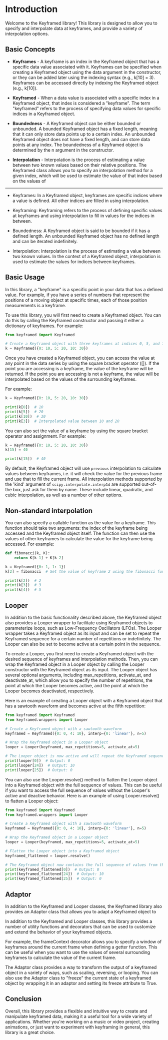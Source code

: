 # Introduction

Welcome to the Keyframed library! This library is designed to allow you to specify and interpolate data at keyframes, and provide a variety of interpolation options.

## Basic Concepts


- **Keyframes** - A keyframe is an index in the Keyframed object that has a specific data value associated with it. Keyframes can be specified when creating a Keyframed object using the data argument in the constructor, or they can be added later using the indexing syntax (e.g., k[10] = 3). Keyframes can be accessed directly by indexing the Keyframed object (e.g., k[10]).

- **Keyframed** - When a data value is associated with a specific index in a Keyframed object, that index is considered a "keyframe". The term "keyframed" refers to the process of specifying data values for specific indices in a Keyframed object.

- **Boundedness** - A Keyframed object can be either bounded or unbounded. A bounded Keyframed object has a fixed length, meaning that it can only store data points up to a certain index. An unbounded Keyframed object does not have a fixed length, and can store data points at any index. The boundedness of a Keyframed object is determined by the n argument in the constructor.

- **Interpolation** - Interpolation is the process of estimating a value between two known values based on their relative positions. The Keyframed class allows you to specify an interpolation method for a given index, which will be used to estimate the value of that index based on the values of

---

* Keyframes: In a Keyframed object, keyframes are specific indices where a value is defined. All other indices are filled in using interpolation.

* Keyframing: Keyframing refers to the process of defining specific values at keyframes and using interpolation to fill in values for the indices in between.

* Boundedness: A Keyframed object is said to be bounded if it has a defined length. An unbounded Keyframed object has no defined length and can be iterated indefinitely.

* Interpolation: Interpolation is the process of estimating a value between two known values. In the context of a Keyframed object, interpolation is used to estimate the values for indices between keyframes.

## Basic Usage

In this library, a "keyframe" is a specific point in your data that has a defined value. For example, if you have a series of numbers that represent the positions of a moving object at specific times, each of those position measurements is a keyframe.

To use this library, you will first need to create a Keyframed object. You can do this by calling the Keyframed constructor and passing it either a dictionary of keyframes. For example:

```python
from keyframed import Keyframed

# Create a Keyframed object with three keyframes at indices 0, 5, and 10
k = Keyframed({0: 10, 5: 20, 10: 30})
```

Once you have created a Keyframed object, you can access the value at any point in the data series by using the square bracket operator ([]). If the point you are accessing is a keyframe, the value of the keyframe will be returned. If the point you are accessing is not a keyframe, the value will be interpolated based on the values of the surrounding keyframes.

For example:

```python
k = Keyframed({0: 10, 5: 20, 10: 30})

print(k[0])  # 10
print(k[5])  # 20
print(k[10])  # 30
print(k[3])  # Interpolated value between 10 and 20
```

You can also set the value of a keyframe by using the square bracket operator and assignment. For example:

```python
k = Keyframed({0: 10, 5: 20, 10: 30})
k[15] = 40

print(k[15])  # 40
```


By default, the Keyframed object will use `previous` interpolation to calculate values between keyframes, i.e. it will check the value for the previous frame and use that to fill the current frame. All interpolation methods supported by the 'kind' argument of `scipy.interpolate.interp1d` are supported out-of-the box, just ask for them by name. These include linear, quadratic, and cubic interpolation, as well as a number of other options.

## Non-standard interpolation

You can also specify a callable function as the value for a keyframe. This function should take two arguments: the index of the keyframe being accessed and the Keyframed object itself. The function can then use the values of other keyframes to calculate the value for the keyframe being accessed. For example:

```python
def fibonacci(k, K):
    return K[k-1] + K[k-2]

k = Keyframed({0: 1, 1: 1})
k[2] = fibonacci  # Set the value of keyframe 2 using the fibonacci function

print(k[2])  # 2
print(k[3])  # 3
print(k[4])  # 5
```

## Looper

In addition to the basic functionality described above, the Keyframed object also provides a Looper wrapper to facilitate using Keyframed objects to parameterize loops, such as Low-Frequency Oscillators (LFOs). The Looper wrapper takes a Keyframed object as its input and can be set to repeat the Keyframed sequence for a certain number of repetitions or indefinitely. The Looper can also be set to become active at a certain point in the sequence.

To create a Looper, you first need to create a Keyframed object with the desired sequence of keyframes and interpolation methods. Then, you can wrap the Keyframed object in a Looper object by calling the Looper constructor with the Keyframed object as its input. The Looper object has several optional arguments, including max_repetitions, activate_at, and deactivate_at, which allow you to specify the number of repetitions, the point at which the Looper becomes active, and the point at which the Looper becomes deactivated, respectively.

Here is an example of creating a Looper object with a Keyframed object that has a sawtooth waveform and becomes active at the fifth repetition:

```python
from keyframed import Keyframed
from keyframed.wrappers import Looper

# Create a Keyframed object with a sawtooth waveform
keyframed = Keyframed({0: 0, 4: 10}, interp={0: 'linear'}, n=5)

# Wrap the Keyframed object in a Looper object
looper = Looper(keyframed, max_repetitions=5, activate_at=5)

# The Looper object is now active and will repeat the Keyframed sequence for a total of 25 steps
print(looper[0])  # Output: 0
print(looper[24])  # Output: 10
print(looper[25])  # Output: 0
```

You can also use the Looper.resolve() method to flatten the Looper object into a Keyframed object with the full sequence of values. This can be useful if you want to access the full sequence of values without the Looper's active and deactive behavior. Here is an example of using Looper.resolve() to flatten a Looper object:

```python
from keyframed import Keyframed
from keyframed.wrappers import Looper

# Create a Keyframed object with a sawtooth waveform
keyframed = Keyframed({0: 0, 4: 10}, interp={0: 'linear'}, n=5)

# Wrap the Keyframed object in a Looper object
looper = Looper(keyframed, max_repetitions=5, activate_at=5)

# Flatten the Looper object into a Keyframed object
keyframed_flattened = looper.resolve()

# The Keyframed object now contains the full sequence of values from the Looper object
print(keyframed_flattened[0])  # Output: 0
print(keyframed_flattened[24])  # Output: 10
print(keyframed_flattened[25])  # Output: 0
```

## Adaptor

In addition to the Keyframed and Looper classes, the Keyframed library also provides an Adaptor class that allows you to adapt a Keyframed object to

In addition to the Keyframed and Looper classes, this library provides a number of utility functions and decorators that can be used to customize and extend the behavior of your keyframed objects.

For example, the frameContext decorator allows you to specify a window of keyframes around the current frame when defining a getter function. This can be useful when you want to use the values of several surrounding keyframes to calculate the value of the current frame.

The Adaptor class provides a way to transform the output of a keyframed object in a variety of ways, such as scaling, reversing, or looping. You can also use the Adaptor class to "freeze" the current state of a keyframed object by wrapping it in an adaptor and setting its freeze attribute to True.

## Conclusion

Overall, this library provides a flexible and intuitive way to create and manipulate keyframed data, making it a useful tool for a wide variety of applications. Whether you're working on a music or video project, creating animations, or just want to experiment with keyframing in general, this library is a great choice.
